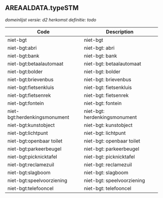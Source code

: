 ## AREAALDATA.typeSTM

*domeinlijst versie: d2* *herkomst definitie: todo*

 |Code |Description	|
|	---	|	---	|
| niet-bgt | niet-bgt |
| niet-bgt:abri | niet-bgt: abri |
| niet-bgt:bank | niet-bgt: bank |
| niet-bgt:betaalautomaat | niet-bgt: betaalautomaat |
| niet-bgt:bolder | niet-bgt: bolder |
| niet-bgt:brievenbus | niet-bgt: brievenbus |
| niet-bgt:fietsenkluis | niet-bgt: fietsenkluis |
| niet-bgt:fietsenrek | niet-bgt: fietsenrek |
| niet-bgt:fontein | niet-bgt: fontein |
| niet-bgt:herdenkingsmonument | niet-bgt: herdenkingsmonument |
| niet-bgt:kunstobject | niet-bgt: kunstobject |
| niet-bgt:lichtpunt | niet-bgt: lichtpunt |
| niet-bgt:openbaar toilet | niet-bgt: openbaar toilet |
| niet-bgt:parkeerbeugel | niet-bgt: parkeerbeugel |
| niet-bgt:picknicktafel | niet-bgt: picknicktafel |
| niet-bgt:reclamezuil | niet-bgt: reclamezuil |
| niet-bgt:slagboom | niet-bgt: slagboom |
| niet-bgt:speelvoorziening | niet-bgt: speelvoorziening |
| niet-bgt:telefooncel | niet-bgt: telefooncel |

